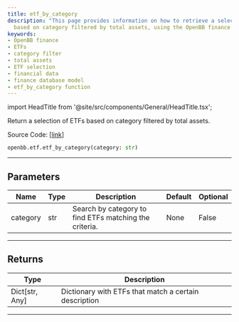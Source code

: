 ```yaml
---
title: etf_by_category
description: "This page provides information on how to retrieve a selection of ETFs"
  based on category filtered by total assets, using the OpenBB finance platform.
keywords:
- OpenBB finance
- ETFs
- category filter
- total assets
- ETF selection
- financial data
- finance database model
- etf_by_category function
---
```


import HeadTitle from '@site/src/components/General/HeadTitle.tsx';

<HeadTitle title="etf.etf_by_category - Reference | OpenBB SDK Docs" />

Return a selection of ETFs based on category filtered by total assets.

Source Code: [[link](https://github.com/OpenBB-finance/OpenBBTerminal/tree/main/openbb_terminal/etf/financedatabase_model.py#L56)]

```python
openbb.etf.etf_by_category(category: str)
```

---

## Parameters

| Name | Type | Description | Default | Optional |
| ---- | ---- | ----------- | ------- | -------- |
| category | str | Search by category to find ETFs matching the criteria. | None | False |


---

## Returns

| Type | Description |
| ---- | ----------- |
| Dict[str, Any] | Dictionary with ETFs that match a certain description |
---
